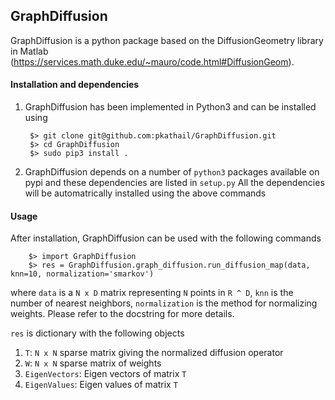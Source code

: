 GraphDiffusion
--------------

GraphDiffusion is a python package based on the DiffusionGeometry library in Matlab (https://services.math.duke.edu/~mauro/code.html#DiffusionGeom). 

#### Installation and dependencies
1. GraphDiffusion has been implemented in Python3 and can be installed using

		$> git clone git@github.com:pkathail/GraphDiffusion.git
		$> cd GraphDiffusion
		$> sudo pip3 install .

2. GraphDiffusion depends on a number of `python3` packages available on pypi and these dependencies are listed in `setup.py`
All the dependencies will be automatrically installed using the above commands

#### Usage
After installation, GraphDiffusion can be used with the following commands

		$> import GraphDiffusion
		$> res = GraphDiffusion.graph_diffusion.run_diffusion_map(data, knn=10, normalization='smarkov')

where `data` is a `N x D` matrix representing `N` points in `R ^ D`, `knn` is the number of nearest neighbors, `normalization` is the method for normalizing weights. Please refer to the docstring for more details. 

`res` is dictionary with the following objects
1. `T`: `N x N` sparse matrix giving the normalized diffusion operator
2. `W`: `N x N` sparse matrix of weights
3. `EigenVectors`: Eigen vectors of matrix `T`
4. `EigenValues`: Eigen values of matrix `T`